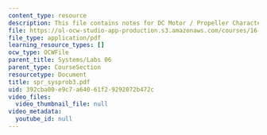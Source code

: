 ```yaml
---
content_type: resource
description: This file contains notes for DC Motor / Propeller Characterization.
file: https://ol-ocw-studio-app-production.s3.amazonaws.com/courses/16-01-unified-engineering-i-ii-iii-iv-fall-2005-spring-2006/392cba00e9c7a64061f29292072b472c_spr_sysprob3.pdf
file_type: application/pdf
learning_resource_types: []
ocw_type: OCWFile
parent_title: Systems/Labs 06
parent_type: CourseSection
resourcetype: Document
title: spr_sysprob3.pdf
uid: 392cba00-e9c7-a640-61f2-9292072b472c
video_files:
  video_thumbnail_file: null
video_metadata:
  youtube_id: null
---
```

